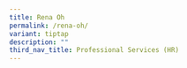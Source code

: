 ```yaml
---
title: Rena Oh
permalink: /rena-oh/
variant: tiptap
description: ""
third_nav_title: Professional Services (HR)
---
```

